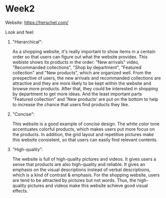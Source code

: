 # Week2

Website: https://herschel.com/

Look and feel:
1. "Hierarchical":  
   
    As a shopping website, it's really important to show items in a centain order so that users can figure out what the website provides. This webiste shows its products in the order: "New arrivals" video, "Recommanded collections", "Shop by department", "Featured collection" and "New products", which are organized well. From the prespective of users, the new arrivals and recommanded collections are attractive and they are more likely to be kept within the website and browse more products. After that, they could be interested in shopping by department to get more ideas. And the least important parts "Featured collection" and 'New products' are put on the bottom to help to increase the chance that users find products they like.

2. "Concise":  
    
    This website is a good example of concise design. The white color tone accentuates colorful products, which makes users put more focus on the products. In addition, the grid layout and repetitive pictures make this website consistent, so that users can easily find relevant contents.

3. “High-quality”:
   
   The website is full of high-quality pictures and videos. It gives users a sense that products are also high-quality and reliable. It gives an emphasis on the visual descriptions instead of verbal descriptioins, which is a kind of contrast & emphasis. For the shopping website, users are tend to be attracted by pictures but not words. Thus, the high-quality pictures and videos make this website achieve good visual effects.
